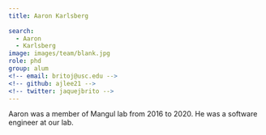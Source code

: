```yaml
---
title: Aaron Karlsberg
 
search:
  - Aaron
  - Karlsberg
image: images/team/blank.jpg
role: phd
group: alum
<!-- email: britoj@usc.edu -->
<!-- github: ajlee21 -->
<!-- twitter: jaquejbrito -->
---
```


Aaron was a member of Mangul lab from 2016 to 2020. He was a software engineer at our lab.

